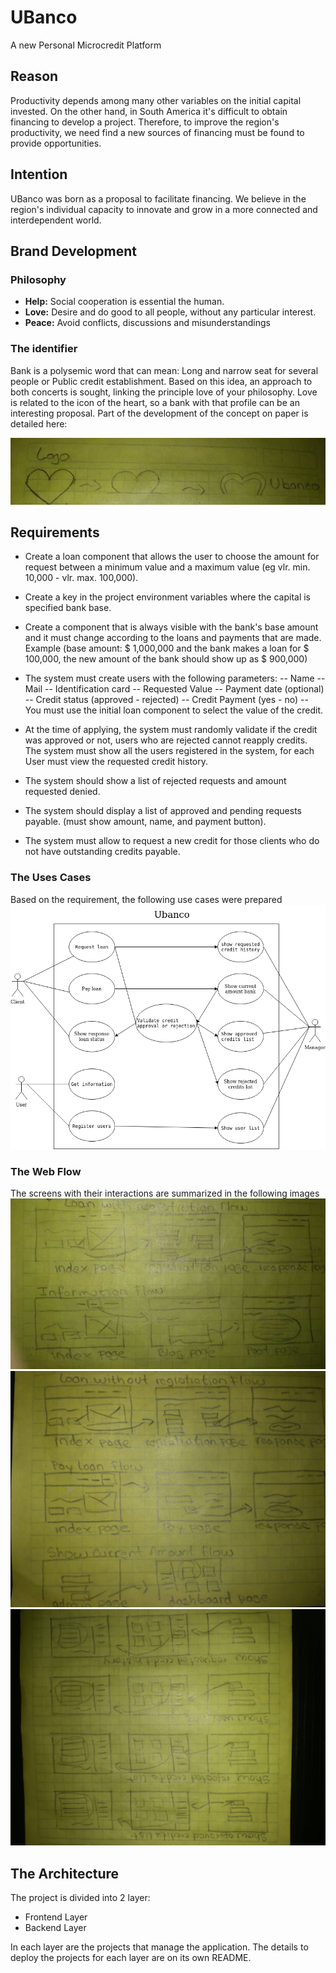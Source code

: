 # UBanco

A new Personal Microcredit Platform

## Reason

Productivity depends among many other variables on the initial capital invested. On the other hand, in South America it's difficult to obtain financing to develop a project. Therefore, to improve the region's productivity, we need find a new sources of financing must be found to provide opportunities.

## Intention

UBanco was born as a proposal to facilitate financing. We believe in the region's individual capacity to innovate and grow in a more connected and interdependent world.

## Brand Development

### Philosophy

- **Help:** Social cooperation is essential the human.
- **Love:** Desire and do good to all people, without any particular interest.
- **Peace:** Avoid conflicts, discussions and misunderstandings

### The identifier

Bank is a polysemic word that can mean: Long and narrow seat for several people or Public credit establishment. Based on this idea, an approach to both concerts is sought, linking the principle love of your philosophy. Love is related to the icon of the heart, so a bank with that profile can be an interesting proposal. Part of the development of the concept on paper is detailed here:

![Logo](./logo.jpg)

## Requirements

- Create a loan component that allows the user to choose the amount for request
  between a minimum value and a maximum value (eg vlr. min. 10,000 - vlr. max. 100,000).

- Create a key in the project environment variables where the capital is specified
  bank base.

- Create a component that is always visible with the bank's base amount and it must
  change according to the loans and payments that are made. Example (base amount:
  $ 1,000,000 and the bank makes a loan for $ 100,000, the new amount of the bank
  should show up as \$ 900,000)

- The system must create users with the following parameters:
  -- Name
  -- Mail
  -- Identification card
  -- Requested Value
  -- Payment date (optional)
  -- Credit status (approved - rejected)
  -- Credit Payment (yes - no)
  -- You must use the initial loan component to select the value of the credit.

- At the time of applying, the system must randomly validate if the credit
  was approved or not, users who are rejected cannot reapply
  credits. The system must show all the users registered in the system, for each
  User must view the requested credit history.

- The system should show a list of rejected requests and amount requested
  denied.

- The system should display a list of approved and pending requests
  payable. (must show amount, name, and payment button).

- The system must allow to request a new credit for those clients who do not have
  outstanding credits payable.

### The Uses Cases

Based on the requirement, the following use cases were prepared
![Uses Cases](useCases.png)

### The Web Flow

The screens with their interactions are summarized in the following images
![Web Flow 1](flow0.jpg)
![Web Flow 2](flow1.jpeg)
![Web Flow 3](flow2.jpeg)

## The Architecture

The project is divided into 2 layer:

- Frontend Layer
- Backend Layer

In each layer are the projects that manage the application.
The details to deploy the projects for each layer are on its own README.
